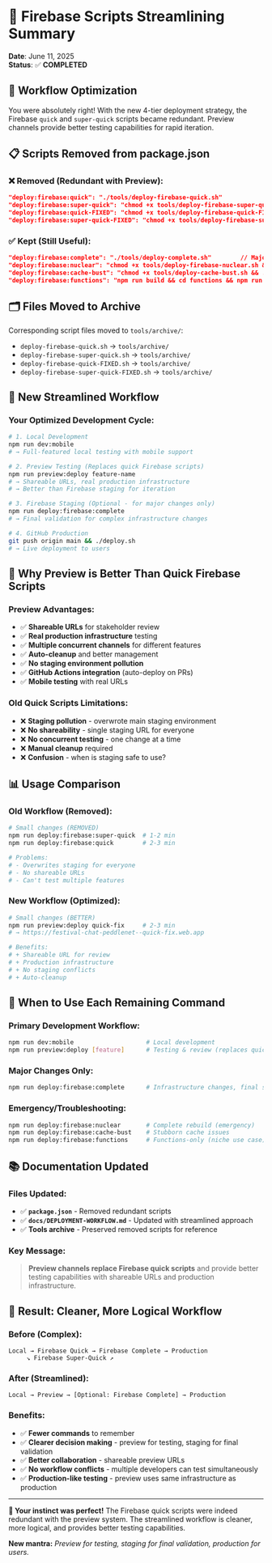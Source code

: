 # 🧹 Firebase Scripts Streamlining Summary

**Date**: June 11, 2025  
**Status**: ✅ **COMPLETED**

## 🎯 **Workflow Optimization**

You were absolutely right! With the new 4-tier deployment strategy, the Firebase `quick` and `super-quick` scripts became redundant. Preview channels provide better testing capabilities for rapid iteration.

## 📋 **Scripts Removed from package.json**

### **❌ Removed (Redundant with Preview):**
```json
"deploy:firebase:quick": "./tools/deploy-firebase-quick.sh"
"deploy:firebase:super-quick": "chmod +x tools/deploy-firebase-super-quick.sh && ./tools/deploy-firebase-super-quick.sh"  
"deploy:firebase:quick-FIXED": "chmod +x tools/deploy-firebase-quick-FIXED.sh && ./tools/deploy-firebase-quick-FIXED.sh"
"deploy:firebase:super-quick-FIXED": "chmod +x tools/deploy-firebase-super-quick-FIXED.sh && ./tools/deploy-firebase-super-quick-FIXED.sh"
```

### **✅ Kept (Still Useful):**
```json
"deploy:firebase:complete": "./tools/deploy-complete.sh"        // Major infrastructure changes
"deploy:firebase:nuclear": "chmod +x tools/deploy-firebase-nuclear.sh && ./tools/deploy-firebase-nuclear.sh"       // Emergency rebuild  
"deploy:firebase:cache-bust": "chmod +x tools/deploy-cache-bust.sh && ./tools/deploy-cache-bust.sh"     // Stubborn cache issues
"deploy:firebase:functions": "npm run build && cd functions && npm run build && cd .. && firebase deploy --only functions"  // Functions-only
```

## 🗂️ **Files Moved to Archive**

Corresponding script files moved to `tools/archive/`:
- `deploy-firebase-quick.sh` → `tools/archive/`
- `deploy-firebase-super-quick.sh` → `tools/archive/`  
- `deploy-firebase-quick-FIXED.sh` → `tools/archive/`
- `deploy-firebase-super-quick-FIXED.sh` → `tools/archive/`

## 🎪 **New Streamlined Workflow**

### **Your Optimized Development Cycle:**

```bash
# 1. Local Development
npm run dev:mobile
# → Full-featured local testing with mobile support

# 2. Preview Testing (Replaces quick Firebase scripts)
npm run preview:deploy feature-name
# → Shareable URLs, real production infrastructure
# → Better than Firebase staging for iteration

# 3. Firebase Staging (Optional - for major changes only)
npm run deploy:firebase:complete
# → Final validation for complex infrastructure changes

# 4. GitHub Production
git push origin main && ./deploy.sh
# → Live deployment to users
```

## 🚀 **Why Preview is Better Than Quick Firebase Scripts**

### **Preview Advantages:**
- ✅ **Shareable URLs** for stakeholder review
- ✅ **Real production infrastructure** testing  
- ✅ **Multiple concurrent channels** for different features
- ✅ **Auto-cleanup** and better management
- ✅ **No staging environment pollution**
- ✅ **GitHub Actions integration** (auto-deploy on PRs)
- ✅ **Mobile testing** with real URLs

### **Old Quick Scripts Limitations:**
- ❌ **Staging pollution** - overwrote main staging environment
- ❌ **No shareability** - single staging URL for everyone
- ❌ **No concurrent testing** - one change at a time
- ❌ **Manual cleanup** required
- ❌ **Confusion** - when is staging safe to use?

## 📊 **Usage Comparison**

### **Old Workflow (Removed):**
```bash
# Small changes (REMOVED)
npm run deploy:firebase:super-quick  # 1-2 min
npm run deploy:firebase:quick        # 2-3 min

# Problems:
# - Overwrites staging for everyone
# - No shareable URLs
# - Can't test multiple features
```

### **New Workflow (Optimized):**
```bash
# Small changes (BETTER)
npm run preview:deploy quick-fix     # 2-3 min
# → https://festival-chat-peddlenet--quick-fix.web.app

# Benefits:
# + Shareable URL for review
# + Production infrastructure
# + No staging conflicts
# + Auto-cleanup
```

## 🎯 **When to Use Each Remaining Command**

### **Primary Development Workflow:**
```bash
npm run dev:mobile                    # Local development
npm run preview:deploy [feature]      # Testing & review (replaces quick scripts)
```

### **Major Changes Only:**
```bash
npm run deploy:firebase:complete      # Infrastructure changes, final staging validation
```

### **Emergency/Troubleshooting:**
```bash
npm run deploy:firebase:nuclear       # Complete rebuild (emergency)
npm run deploy:firebase:cache-bust    # Stubborn cache issues
npm run deploy:firebase:functions     # Functions-only (niche use case)
```

## 📚 **Documentation Updated**

### **Files Updated:**
- ✅ **`package.json`** - Removed redundant scripts
- ✅ **`docs/DEPLOYMENT-WORKFLOW.md`** - Updated with streamlined approach
- ✅ **Tools archive** - Preserved removed scripts for reference

### **Key Message:**
> **Preview channels replace Firebase quick scripts** and provide better testing capabilities with shareable URLs and production infrastructure.

## 🎉 **Result: Cleaner, More Logical Workflow**

### **Before (Complex):**
```
Local → Firebase Quick → Firebase Complete → Production
     ↘ Firebase Super-Quick ↗
```

### **After (Streamlined):**
```
Local → Preview → [Optional: Firebase Complete] → Production
```

### **Benefits:**
- ✅ **Fewer commands** to remember
- ✅ **Clearer decision making** - preview for testing, staging for final validation
- ✅ **Better collaboration** - shareable preview URLs
- ✅ **No workflow conflicts** - multiple developers can test simultaneously
- ✅ **Production-like testing** - preview uses same infrastructure as production

---

**🎪 Your instinct was perfect!** The Firebase quick scripts were indeed redundant with the preview system. The streamlined workflow is cleaner, more logical, and provides better testing capabilities.

**New mantra:** *Preview for testing, staging for final validation, production for users.*